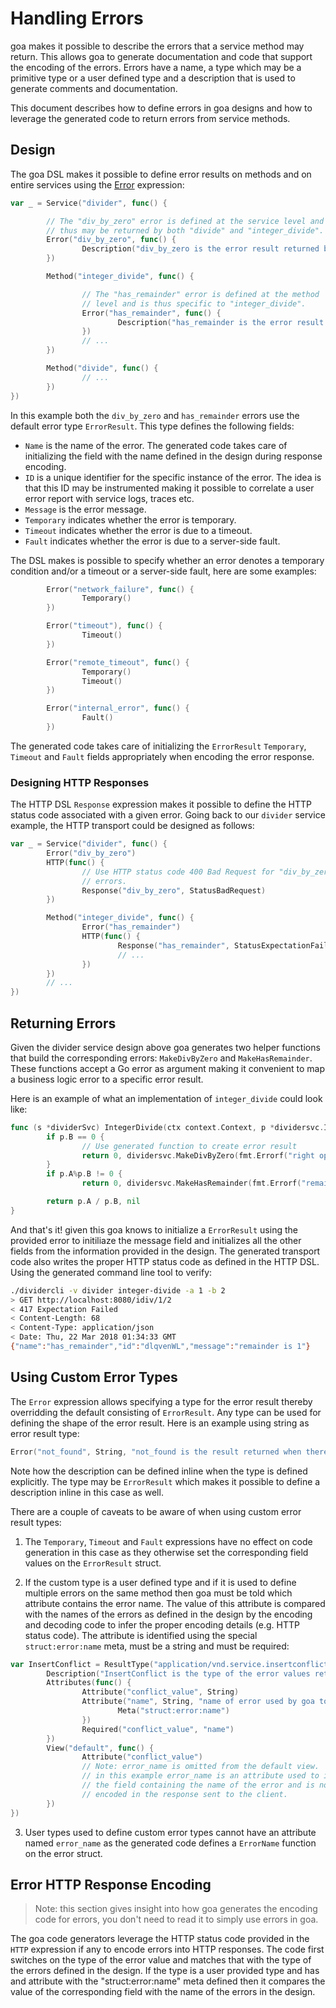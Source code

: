 # Handling Errors

goa makes it possible to describe the errors that a service method may return.
This allows goa to generate documentation and code that support the encoding of
the errors. Errors have a name, a type which may be a primitive type or a user
defined type and a description that is used to generate comments and
documentation.

This document describes how to define errors in goa designs and how to leverage
the generated code to return errors from service methods.

## Design

The goa DSL makes it possible to define error results on methods and on entire
services using the [Error](https://godoc.org/goa.design/goa/dsl#Error)
expression:

```go
var _ = Service("divider", func() {

        // The "div_by_zero" error is defined at the service level and
        // thus may be returned by both "divide" and "integer_divide".
        Error("div_by_zero", func() {
                Description("div_by_zero is the error result returned by the service methods when the right operand is 0.")
        })

        Method("integer_divide", func() {

                // The "has_remainder" error is defined at the method
                // level and is thus specific to "integer_divide".
                Error("has_remainder", func() {
                        Description("has_remainder is the error result returned when an integer division has a remainder.")
                })
                // ...
        })

        Method("divide", func() {
                // ...
        })
})
```

In this example both the `div_by_zero` and `has_remainder` errors use the
default error type `ErrorResult`. This type defines the following fields:

* `Name` is the name of the error. The generated code takes care of initializing
  the field with the name defined in the design during response encoding.
* `ID` is a unique identifier for the specific instance of the error. The idea
  is that this ID may be instrumented making it possible to correlate a user
  error report with service logs, traces etc.
* `Message` is the error message.
* `Temporary` indicates whether the error is temporary.
* `Timeout` indicates whether the error is due to a timeout.
* `Fault` indicates whether the error is due to a server-side fault.

The DSL makes is possible to specify whether an error denotes a temporary
condition and/or a timeout or a server-side fault, here are some examples:

```go
        Error("network_failure", func() {
                Temporary()
        })

        Error("timeout"), func() {
                Timeout()
        })

        Error("remote_timeout", func() {
                Temporary()
                Timeout()
        })

        Error("internal_error", func() {
                Fault()
        })
```

The generated code takes care of initializing the `ErrorResult` `Temporary`,
`Timeout` and `Fault` fields appropriately when encoding the error response.

### Designing HTTP Responses

The HTTP DSL `Response` expression makes it possible to define the HTTP status
code associated with a given error. Going back to our `divider` service example,
the HTTP transport could be designed as follows:

```go
var _ = Service("divider", func() {
        Error("div_by_zero")
        HTTP(func() {
                // Use HTTP status code 400 Bad Request for "div_by_zero"
                // errors.
                Response("div_by_zero", StatusBadRequest)
        })

        Method("integer_divide", func() {
                Error("has_remainder")
                HTTP(func() {
                        Response("has_remainder", StatusExpectationFailed)
                        // ...
                })
        })
        // ...
})
```

## Returning Errors

Given the divider service design above goa generates two helper functions that
build the corresponding errors: `MakeDivByZero` and `MakeHasRemainder`. These
functions accept a Go error as argument making it convenient to map a business
logic error to a specific error result.

Here is an example of what an implementation of `integer_divide` could look
like:

```go
func (s *dividerSvc) IntegerDivide(ctx context.Context, p *dividersvc.IntOperands) (int, error) {
        if p.B == 0 {
                // Use generated function to create error result
                return 0, dividersvc.MakeDivByZero(fmt.Errorf("right operand cannot be 0"))
        }
        if p.A%p.B != 0 {
                return 0, dividersvc.MakeHasRemainder(fmt.Errorf("remainder is %d", p.A%p.B))

        return p.A / p.B, nil
}
```

And that's it! given this goa knows to initialize a `ErrorResult` using the
provided error to initiliaze the message field and initializes all the other
fields from the information provided in the design. The generated transport code
also writes the proper HTTP status code as defined in the HTTP DSL. Using the
generated command line tool to verify:

```bash
./dividercli -v divider integer-divide -a 1 -b 2
> GET http://localhost:8080/idiv/1/2
< 417 Expectation Failed
< Content-Length: 68
< Content-Type: application/json
< Date: Thu, 22 Mar 2018 01:34:33 GMT
{"name":"has_remainder","id":"dlqvenWL","message":"remainder is 1"}
```

## Using Custom Error Types

The `Error` expression allows specifying a type for the error result thereby
overridding the default consisting of `ErrorResult`. Any type can be used for
defining the shape of the error result. Here is an example using string as error
result type:

```go
Error("not_found", String, "not_found is the result returned when there is no bottle with the given ID.")
```

Note how the description can be defined inline when the type is defined
explicitly. The type may be `ErrorResult` which makes it possible to define a
description inline in this case as well.

There are a couple of caveats to be aware of when using custom error result
types:

 1. The `Temporary`, `Timeout` and `Fault` expressions have no effect on code
    generation in this case as they otherwise set the corresponding field values
    on the `ErrorResult` struct.

 2. If the custom type is a user defined type and if it is used to define
    multiple errors on the same method then goa must be told which attribute
    contains the error name. The value of this attribute is compared with the
    names of the errors as defined in the design by the encoding and decoding
    code to infer the proper encoding details (e.g. HTTP status code). The
    attribute is identified using the special `struct:error:name` meta,
    must be a string and must be required:

```go
var InsertConflict = ResultType("application/vnd.service.insertconflict", func() {
        Description("InsertConflict is the type of the error values returned when insertion fails because of a conflict")
        Attributes(func() {
                Attribute("conflict_value", String)
                Attribute("name", String, "name of error used by goa to encode response", func() {
                        Meta("struct:error:name")
                })
                Required("conflict_value", "name")
        })
        View("default", func() {
                Attribute("conflict_value")
                // Note: error_name is omitted from the default view.
                // in this example error_name is an attribute used to identify
                // the field containing the name of the error and is not
                // encoded in the response sent to the client.
        })
})
```

 3. User types used to define custom error types cannot have an attribute
    named `error_name` as the generated code defines a `ErrorName`
    function on the error struct.

## Error HTTP Response Encoding

> Note: this section gives insight into how goa generates the encoding code for
> errors, you don't need to read it to simply use errors in goa.

The goa code generators leverage the HTTP status code provided in the `HTTP`
expression if any to encode errors into HTTP responses. The code first switches
on the type of the error value and matches that with the type of the errors
defined in the design. If the type is a user provided type and has and attribute
with the "struct:error:name" meta defined then it compares the value of the
corresponding field with the name of the errors in the design.

